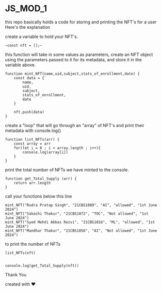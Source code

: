 # JS_MOD_1

this repo basically holds a code for storing and printing the NFT's for a user 
Here's the explanation

create a variable to hold your NFT's.

`~const nft = [];~`

this function will take in some values as parameters, create an NFT object using the parameters passed to it for its metadata, and store it in the variable above.

```
function mint_NFT(name,uid,subject,stats_of_enrollment,date) {
    const data = {`
        name,
        uid,
        subject,
        stats_of_enrollment,
        date
    }

    nft.push(data)
}
```
create a "loop" that will go through an "array" of NFT's and print their metadata with console.log()

```
function list_NFTs(arr) {
    const array = arr
    for(let i = 0 ; i < array.length ; i++){
        console.log(array[i])
    }
}
```
print the total number of NFTs we have minted to the console.

```
function get_Total_Supply (arr) {
    return arr.length
}
```

call your functions below this line

```
mint_NFT("Rudra Pratap Singh", "21CBS1089", "AI", "allowed", "1st June 2024")
mint_NFT("Sakashi Thakur", "21CBS1072", "TOC", "Not allowed", "1st June 2024")
mint_NFT("Syed Mehdi Abbas Rezvi", "21CBS1016", "ML", "allowed", "1st June 2024")
mint_NFT("Mandhar Thakur", "21CBS1056", "AI", "Not allowed", "1st June 2024")
```
to print the number of NFTs

```
list_NFTs(nft)


console.log(get_Total_Supply(nft))
```

Thank You 

created with ❤️
